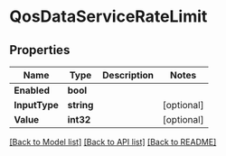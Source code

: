 # QosDataServiceRateLimit

## Properties

Name | Type | Description | Notes
------------ | ------------- | ------------- | -------------
**Enabled** | **bool** |  | 
**InputType** | **string** |  | [optional] 
**Value** | **int32** |  | [optional] 

[[Back to Model list]](../README.md#documentation-for-models) [[Back to API list]](../README.md#documentation-for-api-endpoints) [[Back to README]](../README.md)



